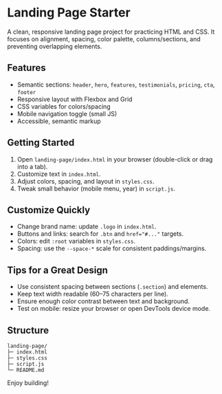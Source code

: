 # Landing Page Starter

A clean, responsive landing page project for practicing HTML and CSS. It focuses on alignment, spacing, color palette, columns/sections, and preventing overlapping elements.

## Features
- Semantic sections: `header`, `hero`, `features`, `testimonials`, `pricing`, `cta`, `footer`
- Responsive layout with Flexbox and Grid
- CSS variables for colors/spacing
- Mobile navigation toggle (small JS)
- Accessible, semantic markup

## Getting Started
1. Open `landing-page/index.html` in your browser (double-click or drag into a tab).
2. Customize text in `index.html`.
3. Adjust colors, spacing, and layout in `styles.css`.
4. Tweak small behavior (mobile menu, year) in `script.js`.

## Customize Quickly
- Change brand name: update `.logo` in `index.html`.
- Buttons and links: search for `.btn` and `href="#..."` targets.
- Colors: edit `:root` variables in `styles.css`.
- Spacing: use the `--space-*` scale for consistent paddings/margins.

## Tips for a Great Design
- Use consistent spacing between sections (`.section`) and elements.
- Keep text width readable (60–75 characters per line).
- Ensure enough color contrast between text and background.
- Test on mobile: resize your browser or open DevTools device mode.

## Structure
```
landing-page/
├─ index.html
├─ styles.css
├─ script.js
└─ README.md
```

Enjoy building!
